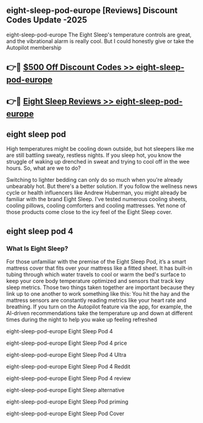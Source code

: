 ## eight-sleep-pod-europe [Reviews​] Discount Codes Update -2025

eight-sleep-pod-europe The Eight Sleep's temperature controls are great, and the vibrational alarm is really cool. But I could honestly give or take the Autopilot membership

## 👉🔴 [$500 Off Discount Codes >> eight-sleep-pod-europe](http://download.freeplayer.one?title=eight-sleep-pod-europe&ref=18-ES)

## 👉🔴 [Eight Sleep Reviews >> eight-sleep-pod-europe](http://download.freeplayer.one?title=eight-sleep-pod-europe&ref=18-ES)

## eight sleep pod

High temperatures might be cooling down outside, but hot sleepers like me are still battling sweaty, restless nights. If you sleep hot, you know the struggle of waking up drenched in sweat and trying to cool off in the wee hours. So, what are we to do?

Switching to lighter bedding can only do so much when you're already unbearably hot. But there's a better solution. If you follow the wellness news cycle or health influencers like Andrew Huberman, you might already be familiar with the brand Eight Sleep. I've tested numerous cooling sheets, cooling pillows, cooling comforters and cooling mattresses. Yet none of those products come close to the icy feel of the Eight Sleep cover.

## eight sleep pod 4

### What Is Eight Sleep?

For those unfamiliar with the premise of the Eight Sleep Pod, it’s a smart mattress cover that fits over your mattress like a fitted sheet. It has built-in tubing through which water travels to cool or warm the bed's surface to keep your core body temperature optimized and sensors that track key sleep metrics. Those two things taken together are important because they link up to one another to work something like this: You hit the hay and the mattress sensors are constantly reading metrics like your heart rate and breathing. If you turn on the Autopilot feature via the app, for example, the AI-driven recommendations take the temperature up and down at different times during the night to help you wake up feeling refreshed

eight-sleep-pod-europe Eight Sleep Pod 4

eight-sleep-pod-europe Eight Sleep Pod 4 price

eight-sleep-pod-europe Eight Sleep Pod 4 Ultra

eight-sleep-pod-europe Eight Sleep Pod 4 Reddit

eight-sleep-pod-europe Eight Sleep Pod 4 review

eight-sleep-pod-europe Eight Sleep alternative

eight-sleep-pod-europe Eight Sleep Pod priming

eight-sleep-pod-europe Eight Sleep Pod Cover